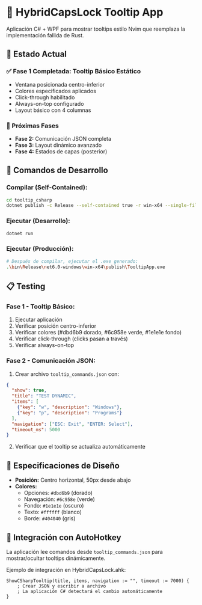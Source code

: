 # 🔷 HybridCapsLock Tooltip App

Aplicación C# + WPF para mostrar tooltips estilo Nvim que reemplaza la implementación fallida de Rust.

## 🚀 Estado Actual

### ✅ Fase 1 Completada: Tooltip Básico Estático
- Ventana posicionada centro-inferior
- Colores especificados aplicados
- Click-through habilitado
- Always-on-top configurado
- Layout básico con 4 columnas

### 🔄 Próximas Fases
- **Fase 2:** Comunicación JSON completa
- **Fase 3:** Layout dinámico avanzado
- **Fase 4:** Estados de capas (posterior)

## 🔧 Comandos de Desarrollo

### Compilar (Self-Contained):
```bash
cd tooltip_csharp
dotnet publish -c Release --self-contained true -r win-x64 --single-file
```

### Ejecutar (Desarrollo):
```bash
dotnet run
```

### Ejecutar (Producción):
```bash
# Después de compilar, ejecutar el .exe generado:
.\bin\Release\net6.0-windows\win-x64\publish\TooltipApp.exe
```

## 📋 Testing

### Fase 1 - Tooltip Básico:
1. Ejecutar aplicación
2. Verificar posición centro-inferior
3. Verificar colores (#dbd6b9 dorado, #6c958e verde, #1e1e1e fondo)
4. Verificar click-through (clicks pasan a través)
5. Verificar always-on-top

### Fase 2 - Comunicación JSON:
1. Crear archivo `tooltip_commands.json` con:
```json
{
  "show": true,
  "title": "TEST DYNAMIC",
  "items": [
    {"key": "w", "description": "Windows"},
    {"key": "p", "description": "Programs"}
  ],
  "navigation": ["ESC: Exit", "ENTER: Select"],
  "timeout_ms": 5000
}
```
2. Verificar que el tooltip se actualiza automáticamente

## 🎨 Especificaciones de Diseño

- **Posición:** Centro horizontal, 50px desde abajo
- **Colores:**
  - Opciones: `#dbd6b9` (dorado)
  - Navegación: `#6c958e` (verde)
  - Fondo: `#1e1e1e` (oscuro)
  - Texto: `#ffffff` (blanco)
  - Borde: `#404040` (gris)

## 🔗 Integración con AutoHotkey

La aplicación lee comandos desde `tooltip_commands.json` para mostrar/ocultar tooltips dinámicamente.

Ejemplo de integración en HybridCapsLock.ahk:
```autohotkey
ShowCSharpTooltip(title, items, navigation := "", timeout := 7000) {
    ; Crear JSON y escribir a archivo
    ; La aplicación C# detectará el cambio automáticamente
}
```